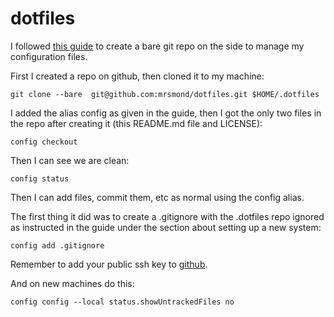 # dotfiles
I followed [this guide](https://www.atlassian.com/git/tutorials/dotfiles) to
create a bare git repo on the side to manage my configuration files.

First I created a repo on github, then cloned it to my machine:

```
git clone --bare  git@github.com:mrsmond/dotfiles.git $HOME/.dotfiles
```

I added the alias config as given in the guide, then I got the only two files in
the repo after creating it (this README.md file and LICENSE):

```
config checkout
```

Then I can see we are clean:

```
config status
```

Then I can add files, commit them, etc as normal using the config alias.

The first thing it did was to create a .gitignore with the .dotfiles repo
ignored as instructed in the guide under the section about setting up a new
system:

```
config add .gitignore
```

Remember to add your public ssh key to [github](https://docs.github.com/en/authentication/connecting-to-github-with-ssh/adding-a-new-ssh-key-to-your-github-account).

And on new machines do this:

```
config config --local status.showUntrackedFiles no
```
